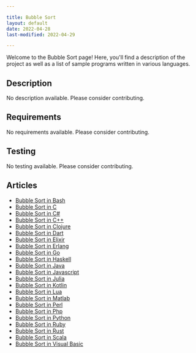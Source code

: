 ```yaml
---

title: Bubble Sort
layout: default
date: 2022-04-28
last-modified: 2022-04-29

---
```


Welcome to the Bubble Sort page! Here, you'll find a description of the project as well as a list of sample programs written in various languages.

## Description

No description available. Please consider contributing.

## Requirements

No requirements available. Please consider contributing.

## Testing

No testing available. Please consider contributing.

## Articles

- [Bubble Sort in Bash](https://sampleprograms.io/projects/bubble-sort/bash)
- [Bubble Sort in C](https://sampleprograms.io/projects/bubble-sort/c)
- [Bubble Sort in C#](https://sampleprograms.io/projects/bubble-sort/c-sharp)
- [Bubble Sort in C++](https://sampleprograms.io/projects/bubble-sort/c-plus-plus)
- [Bubble Sort in Clojure](https://sampleprograms.io/projects/bubble-sort/clojure)
- [Bubble Sort in Dart](https://sampleprograms.io/projects/bubble-sort/dart)
- [Bubble Sort in Elixir](https://sampleprograms.io/projects/bubble-sort/elixir)
- [Bubble Sort in Erlang](https://sampleprograms.io/projects/bubble-sort/erlang)
- [Bubble Sort in Go](https://sampleprograms.io/projects/bubble-sort/go)
- [Bubble Sort in Haskell](https://sampleprograms.io/projects/bubble-sort/haskell)
- [Bubble Sort in Java](https://sampleprograms.io/projects/bubble-sort/java)
- [Bubble Sort in Javascript](https://sampleprograms.io/projects/bubble-sort/javascript)
- [Bubble Sort in Julia](https://sampleprograms.io/projects/bubble-sort/julia)
- [Bubble Sort in Kotlin](https://sampleprograms.io/projects/bubble-sort/kotlin)
- [Bubble Sort in Lua](https://sampleprograms.io/projects/bubble-sort/lua)
- [Bubble Sort in Matlab](https://sampleprograms.io/projects/bubble-sort/matlab)
- [Bubble Sort in Perl](https://sampleprograms.io/projects/bubble-sort/perl)
- [Bubble Sort in Php](https://sampleprograms.io/projects/bubble-sort/php)
- [Bubble Sort in Python](https://sampleprograms.io/projects/bubble-sort/python)
- [Bubble Sort in Ruby](https://sampleprograms.io/projects/bubble-sort/ruby)
- [Bubble Sort in Rust](https://sampleprograms.io/projects/bubble-sort/rust)
- [Bubble Sort in Scala](https://sampleprograms.io/projects/bubble-sort/scala)
- [Bubble Sort in Visual Basic](https://sampleprograms.io/projects/bubble-sort/visual-basic)